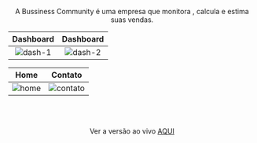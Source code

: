 <p align="center">A Bussiness Community é uma empresa que monitora , calcula e estima suas vendas.</p>

Dashboard             |  Dashboard
:-------------------------:|:-------------------------:
![dash-1](https://user-images.githubusercontent.com/65612587/169600034-445ab53a-8a5e-4007-990b-8a66d74844c0.png)  |  ![dash-2](https://user-images.githubusercontent.com/65612587/169600061-61650068-2cab-4688-b742-956b6799d62c.png)

Home             |  Contato
:-------------------------:|:-------------------------:
![home](https://user-images.githubusercontent.com/65612587/169600325-b0134b95-96b2-4c12-a9aa-f1fdc556ced5.png) | ![contato](https://user-images.githubusercontent.com/65612587/169600341-2fd5898c-e9fb-4180-8edc-162f9ab8af17.png)

<br />
<br />

<p align="center">
  Ver a versão ao vivo <a href="https://igorcossta.github.io/faculdade-projeto/">AQUI</a:
</p>

